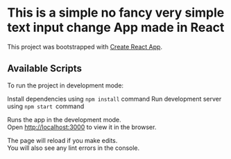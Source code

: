 # This is a simple no fancy very simple text input change App made in React

This project was bootstrapped with [Create React App](https://github.com/facebook/create-react-app).

## Available Scripts

To run the project in development mode:

Install dependencies using `npm install` command
Run development server using `npm start `command

Runs the app in the development mode.\
Open [http://localhost:3000](http://localhost:3000) to view it in the browser.

The page will reload if you make edits.\
You will also see any lint errors in the console.
